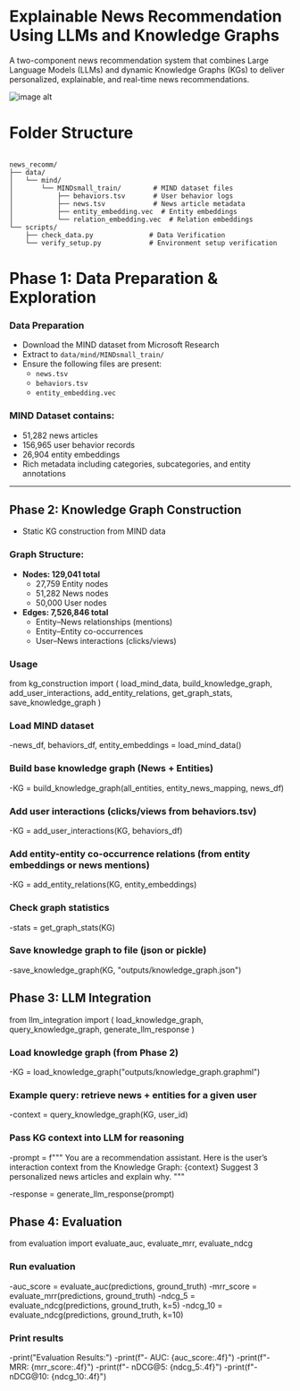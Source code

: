 # Explainable News Recommendation Using LLMs and Knowledge Graphs  

A two-component news recommendation system that combines Large Language Models (LLMs) and dynamic Knowledge Graphs (KGs) to deliver personalized, explainable, and real-time news recommendations.  

![image alt](https://github.com/hvrdhn/Explainable-Real-Time-News-Recommendation-Using-LLMs-and-Knowledge-Graphs/blob/fef6295a11708a5521bc1f2f3b1bb6f153c973ef/image.png)

# Folder Structure
<pre><code>
news_recomm/
├── data/
│   └── mind/
│       └── MINDsmall_train/        # MIND dataset files
│           ├── behaviors.tsv       # User behavior logs
│           ├── news.tsv            # News article metadata
│           ├── entity_embedding.vec  # Entity embeddings
│           └── relation_embedding.vec  # Relation embeddings
└── scripts/
    ├── check_data.py              # Data Verification
    └── verify_setup.py            # Environment setup verification
</code></pre>


# Phase 1: Data Preparation & Exploration 

### Data Preparation

- Download the MIND dataset from Microsoft Research  
- Extract to `data/mind/MINDsmall_train/`  
- Ensure the following files are present:  
  - `news.tsv`  
  - `behaviors.tsv`  
  - `entity_embedding.vec`  

### MIND Dataset contains:
- 51,282 news articles  
- 156,965 user behavior records  
- 26,904 entity embeddings  
- Rich metadata including categories, subcategories, and entity annotations  

---

## Phase 2: Knowledge Graph Construction  

- Static KG construction from MIND data  

### Graph Structure:
- **Nodes: 129,041 total**
  - 27,759 Entity nodes  
  - 51,282 News nodes  
  - 50,000 User nodes  
- **Edges: 7,526,846 total**
  - Entity–News relationships (mentions)  
  - Entity–Entity co-occurrences  
  - User–News interactions (clicks/views)  

### Usage
from kg_construction import (
    load_mind_data, 
    build_knowledge_graph, 
    add_user_interactions, 
    add_entity_relations, 
    get_graph_stats, 
    save_knowledge_graph
)

### Load MIND dataset
-news_df, behaviors_df, entity_embeddings = load_mind_data()

### Build base knowledge graph (News + Entities)
-KG = build_knowledge_graph(all_entities, entity_news_mapping, news_df)

### Add user interactions (clicks/views from behaviors.tsv)
-KG = add_user_interactions(KG, behaviors_df)

### Add entity-entity co-occurrence relations (from entity embeddings or news mentions)
-KG = add_entity_relations(KG, entity_embeddings)

### Check graph statistics
-stats = get_graph_stats(KG)

### Save knowledge graph to file (json or pickle)
-save_knowledge_graph(KG, "outputs/knowledge_graph.json")



## Phase 3: LLM Integration

from llm_integration import (
    load_knowledge_graph, 
    query_knowledge_graph, 
    generate_llm_response
)

### Load knowledge graph (from Phase 2)
-KG = load_knowledge_graph("outputs/knowledge_graph.graphml")

### Example query: retrieve news + entities for a given user
-context = query_knowledge_graph(KG, user_id)

### Pass KG context into LLM for reasoning
-prompt = f"""
    You are a recommendation assistant. 
    Here is the user’s interaction context from the Knowledge Graph:
    {context}
    Suggest 3 personalized news articles and explain why.
    """

-response = generate_llm_response(prompt)


## Phase 4: Evaluation

from evaluation import evaluate_auc, evaluate_mrr, evaluate_ndcg

### Run evaluation
-auc_score   = evaluate_auc(predictions, ground_truth)
-mrr_score   = evaluate_mrr(predictions, ground_truth)
-ndcg_5      = evaluate_ndcg(predictions, ground_truth, k=5)
-ndcg_10     = evaluate_ndcg(predictions, ground_truth, k=10)

### Print results
-print("Evaluation Results:")
-print(f"- AUC:     {auc_score:.4f}")
-print(f"- MRR:     {mrr_score:.4f}")
-print(f"- nDCG@5:  {ndcg_5:.4f}")
-print(f"- nDCG@10: {ndcg_10:.4f}")



